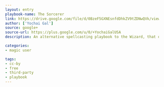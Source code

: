 ```yaml
---
layout: entry
playbook-name: The Sorcerer
link: https://drive.google.com/file/d/0BzeF5GXNEsnfdDhkZV9tZDNwQVk/view
author: ['Yochai Gal']
source: google+
source-url: https://plus.google.com/u/0/+YochaiGalUSA
description: An alternative spellcasting playbook to the Wizard, that doesn't require spell memorization. Also makes Julienne Fries!

categories:
- magic user

tags:
- cc-by
- free
- third-party
- playbook
---
```

